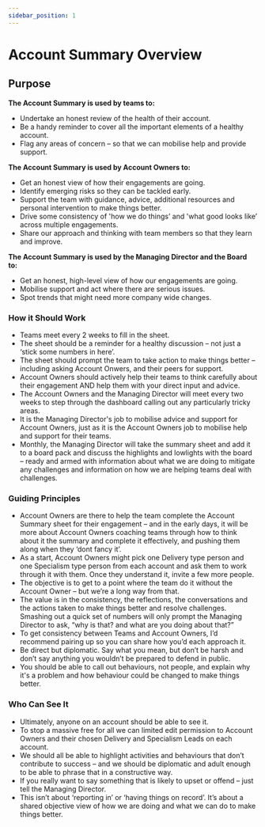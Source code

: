 ```yaml
---
sidebar_position: 1
---
```

# Account Summary Overview 
## Purpose
**The Account Summary is used by teams to:**
* Undertake an honest review of the health of their account.
* Be a handy reminder to cover all the important elements of a healthy account.
* Flag any areas of concern – so that we can mobilise help and provide support.
  
**The Account Summary is used by Account Owners to:**
* Get an honest view of how their engagements are going.
* Identify emerging risks so they can be tackled early.
* Support the team with guidance, advice, additional resources and personal intervention to make things better. 
* Drive some consistency of 'how we do things’ and 'what good looks like’ across multiple engagements.
* Share our approach and thinking with team members so that they learn and improve.
  
**The Account Summary is used by the Managing Director and the Board to:**
* Get an honest, high-level view of how our engagements are going.
* Mobilise support and act where there are serious issues.
* Spot trends that might need more company wide changes.
### How it Should Work
* Teams meet every 2 weeks to fill in the sheet.
* The sheet should be a reminder for a healthy discussion – not just a ‘stick some numbers in here’.
* The sheet should prompt the team to take action to make things better – including asking Account Onwers, and their peers for support.
* Account Owners should actively help their teams to think carefully about their engagement AND help them with your direct input and advice.
* The Account Owners and the Managing Director will meet every two weeks to step through the dashboard calling out any particularly tricky areas.
* It is the Managing Director's job to mobilise advice and support for Account Owners, just as it is the Account Owners job to mobilise help and support for their teams.
* Monthly, the Managing Director will take the summary sheet and add it to a board pack and discuss the highlights and lowlights with the board – ready and armed with information about what we are doing to mitigate any challenges and information on how we are helping teams deal with challenges.
### Guiding Principles
* Account Owners are there to help the team complete the Account Summary sheet for their engagement – and in the early days, it will be more about Account Owners coaching teams through how to think about it the summary and complete it effectively, and pushing them along when they ‘dont fancy it’.
* As a start, Account Owners might pick one Delivery type person and one Specialism type person from each account and ask them to work through it with them.  Once they understand it, invite a few more people.
* The objective is to get to a point where the team do it without the Account Owner – but we’re a long way from that.
* The value is in the consistency, the reflections, the conversations and the actions taken to make things better and resolve challenges. Smashing out a quick set of numbers will only prompt the Managing Director to ask, “why is that? and what are you doing about that?”
* To get consistency between Teams and Account Owners, I’d recommend pairing up so you can share how you’d each approach it.
* Be direct but diplomatic.  Say what you mean, but don’t be harsh and don’t say anything you wouldn’t be prepared to defend in public. 
* You should be able to call out behaviours, not people,  and explain why it's a problem and how behaviour could be changed to make things better.
### Who Can See It
* Ultimately, anyone on an account should be able to see it.
* To stop a massive free for all we can limited edit permission to Account Owners and their chosen Delivery and Specialism Leads on each account.
* We should all be able to highlight activities and behaviours that don’t contribute to success – and we should be diplomatic and adult enough to be able to phrase that in a constructive way. 
* If you really want to say something that is likely to upset or offend – just tell the Managing Director.
* This isn’t about ‘reporting in’ or ‘having things on record’. It’s about a shared objective view of how we are doing and what we can do to make things better.
